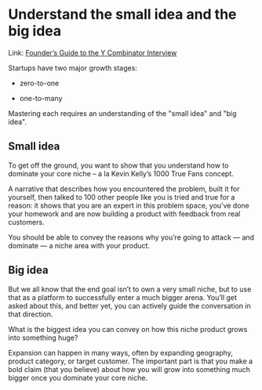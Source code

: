# Understand the small idea and the big idea

Link: [Founder’s Guide to the Y Combinator Interview](https://www.atrium.co/blog/yc-interview-guide/)

Startups have two major growth stages: 

  * zero-to-one

  * one-to-many

Mastering each requires an understanding of the "small idea" and "big idea".


## Small idea

To get off the ground, you want to show that you understand how to dominate your core niche – a la Kevin Kelly’s 1000 True Fans concept.

A narrative that describes how you encountered the problem, built it for yourself, then talked to 100 other people like you is tried and true for a reason: it shows that you are an expert in this problem space, you’ve done your homework and are now building a product with feedback from real customers.

You should be able to convey the reasons why you’re going to attack — and dominate — a niche area with your product.


## Big idea

But we all know that the end goal isn’t to own a very small niche, but to use that as a platform to successfully enter a much bigger arena. You’ll get asked about this, and better yet, you can actively guide the conversation in that direction.

What is the biggest idea you can convey on how this niche product grows into something huge? 

Expansion can happen in many ways, often by expanding geography, product category, or target customer. The important part is that you make a bold claim (that you believe) about how you will grow into something much bigger once you dominate your core niche.

